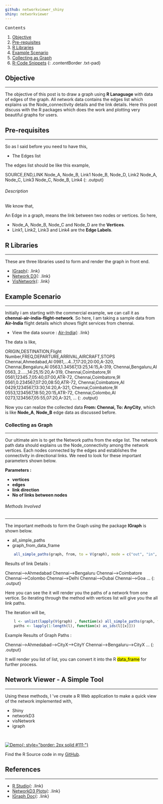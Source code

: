 ```yaml
---
github: networkviewer_shiny
shiny: networkviewer
---
```


<kbd class="imgtitle">Contents</kbd>

1. [Objective](#objective)
1. [Pre-requisites](#pre-requisites)
1. [R Libraries](#r-libraries)
1. [Example Scenario](#example-scenario)
1. [Collecting as Graph](#network-details)
1. [R-Code Snippets](#network-viewer---a-simple-tool)
{: .contentBorder .txt-pad}

## Objective
---

The objective of this post is to draw a graph using **R Lanaguage** with data of edges of
the graph. All network data contains the edges list which explains us the Node_connectivity
details and the link details. Here this post discuss with the R packages which does
the work and plotting very beautiful graphs for users.

## Pre-requisites
---

So as I said before you need to have this,

- The Edges list

The edges list should be like this example,

SOURCE,END,LINK
Node_A, Node_B, Link1
Node_B, Node_D, Link2
Node_A, Node_C, Link3
Node_C, Node_B, Link4
{: .output}

###### Description

We know that,

An Edge in a graph, means the link between two nodes or vertices. So here,

- Node_A, Node_B, Node_C and Node_D are the **Vertices**.
- Link1, Link2, Link3 and Link4 are the **Edge Labels**.

## R Libraries
---

These are three libraries used to form and render the graph in front end.

- [IGraph](http://kateto.net/networks-r-igraph){: .link}
- [Network D3](https://christophergandrud.github.io/networkD3){: .link}
- [VisNetwork](https://datastorm-open.github.io/visNetwork){: .link}


## Example Scenario
---

 Initially i am starting with the commercial example, we can call it as **chennai-air-india-flight-network**.
 So here, I am taking a sample data from **Air-India** flight details which shows flight services from chennai.
 
 - View the data source : [Air-India](http://www.airindia.in/time-table.htm){: .link}
 
 The data is like,

ORIGIN,DESTINATION,Flight Number,FREQ,DEPARTURE,ARRIVAL,AIRCRAFT,STOPS
Chennai,Ahmedabad,AI 0981,...4..7,17:20,20:00,A-320, 
Chennai,Bengaluru,AI 0563,1.34567,13:25,14:15,A-319, 
Chennai,Bengaluru,AI 0563,.2.....,14:25,15:20,A-319, 
Chennai,Coimbatore,9I 0561,12345.7,05:40,07:00,ATR-72, 
Chennai,Coimbatore,9I 0561,0.234567,07:20,08:50,ATR-72, 
Chennai,Coimbatore,AI 0429,1234567,13:30,14:20,A-321, 
Chennai,Coimbatore,9I 0553,1234567,18:50,20:15,ATR-72, 
Chennai,Colombo,AI 0273,1234567,05:55,07:20,A-321,
...
{: .output}

Now you can realize the collected data **From: Chennai, To: AnyCity**, which is like **Node_A**, **Node_B** 
edge data as discussed before.

### Collecting as Graph
---

Our ultimate aim is to get the Network paths from the edge list. The network path data should explains
us the Node_connectivity among the network vertices. Each nodes connected by the edges and establishes the connectivity
in directional links. We need to look for these important parameters shown below.

**Parameters :**

 - **vertices**
 - **edges**
 - **link direction**
 - **No of links between nodes**
  
###### Methods Involved
---
 
The important methods to form the Graph using the package **IGraph** is shown below.

- all_simple_paths
- graph_from_data_frame

```R
    all_simple_paths(graph, from, to = V(graph), mode = c("out", "in", "all","total"))
```


Results of link Details :

Chennai-->Ahmedabad 
Chennai-->Bengaluru 
Chennai-->Coimbatore 
Chennai-->Colombo 
Chennai-->Delhi 
Chennai-->Dubai 
Chennai-->Goa 
...
{: .output}
 
Here you can see the it will render you the paths of a network from one vertice. So iterating through
the method with vertices list will give you the all link paths.
 
The iteration will be,

```R
    l <- unlist(lapply(V(graph) , function(x) all_simple_paths(graph, from=x)), recursive = F)
    paths <- lapply(1:length(l), function(x) as_ids(l[[x]]))
``` 

Example Results of Graph Paths :

Chennai-->Ahmedabad-->CityX-->CityY 
Chennai-->Bengaluru-->CityX
...
{: .output}
 
It will render you list of list, you can convert it into the R <mark>data_frame</mark> for further process.

## Network Viewer - A Simple Tool
---

 Using these methods, I 've create a R Web application to make a quick view of the network implemented with,
 
 - Shiny 
 - networkD3 
 - visNetwork 
 - igraph
 
 <br>
 
 [![Demo](/master_navs/myapps/images/newnetwork.gif){: style="border: 2px solid #111;"}](https://bhanuchander.shinyapps.io/networkviewer)
 
 Find the R Source code in my [GitHub](https://github.com/Bhanuchander210/networkviewer_shiny).
 
## References
---
 
- [R Studio](https://shiny.rstudio.com/){: .link}
- [NetworkD3 Plots](https://christophergandrud.github.io/networkD3/){: .link}
- [IGraph Doc](http://igraph.org/r/doc){: .link}